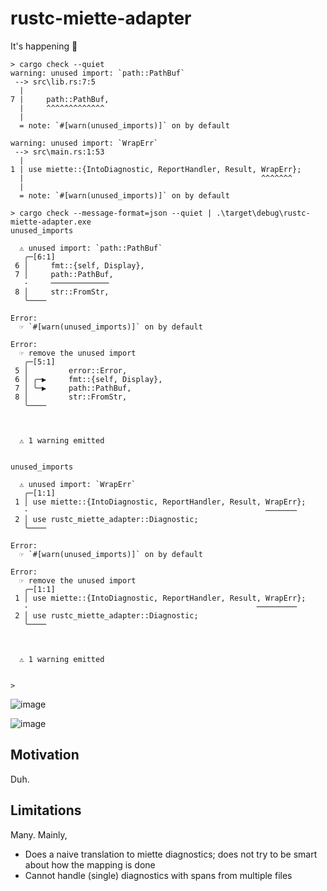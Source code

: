 # rustc-miette-adapter

It's happening 👐

```
> cargo check --quiet
warning: unused import: `path::PathBuf`
 --> src\lib.rs:7:5
  |
7 |     path::PathBuf,
  |     ^^^^^^^^^^^^^
  |
  = note: `#[warn(unused_imports)]` on by default

warning: unused import: `WrapErr`
 --> src\main.rs:1:53
  |
1 | use miette::{IntoDiagnostic, ReportHandler, Result, WrapErr};
  |                                                     ^^^^^^^
  |
  = note: `#[warn(unused_imports)]` on by default

> cargo check --message-format=json --quiet | .\target\debug\rustc-miette-adapter.exe
unused_imports

  ⚠ unused import: `path::PathBuf`
   ╭─[6:1]
 6 │     fmt::{self, Display},
 7 │     path::PathBuf,
   ·     ─────────────
 8 │     str::FromStr,
   ╰────

Error:
  ☞ `#[warn(unused_imports)]` on by default

Error:
  ☞ remove the unused import
   ╭─[5:1]
 5 │         error::Error,
 6 │ ╭─▶     fmt::{self, Display},
 7 │ ╰─▶     path::PathBuf,
 8 │         str::FromStr,
   ╰────



  ⚠ 1 warning emitted


unused_imports

  ⚠ unused import: `WrapErr`
   ╭─[1:1]
 1 │ use miette::{IntoDiagnostic, ReportHandler, Result, WrapErr};
   ·                                                     ───────
 2 │ use rustc_miette_adapter::Diagnostic;
   ╰────

Error:
  ☞ `#[warn(unused_imports)]` on by default

Error:
  ☞ remove the unused import
   ╭─[1:1]
 1 │ use miette::{IntoDiagnostic, ReportHandler, Result, WrapErr};
   ·                                                   ─────────
 2 │ use rustc_miette_adapter::Diagnostic;
   ╰────



  ⚠ 1 warning emitted


> 
```

![image](https://user-images.githubusercontent.com/5992217/159197762-bdb7b80d-62ac-48c5-a5b4-c92f3aec756b.png)

![image](https://user-images.githubusercontent.com/5992217/159197778-f2a1fa63-1a77-45c6-ab0c-5b1fd2220d38.png)

## Motivation

Duh.

## Limitations

Many. Mainly,

- Does a naive translation to miette diagnostics; does not try to be smart about how the mapping is done
- Cannot handle (single) diagnostics with spans from multiple files
